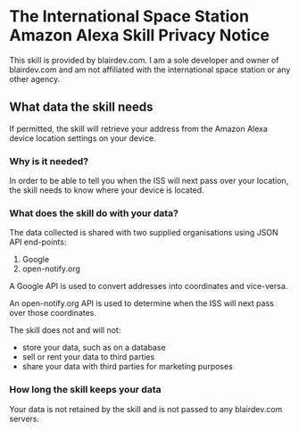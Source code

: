 # The International Space Station Amazon Alexa Skill Privacy Notice

This skill is provided by blairdev.com. I am a sole developer and owner of blairdev.com and am not affiliated with the international space station or any other agency.

## What data the skill needs

If permitted, the skill will retrieve your address from the Amazon Alexa device location settings on your device.

### Why is it needed?

In order to be able to tell you when the ISS will next pass over your location, the skill needs to know where your device is located.

### What does the skill do with your data?

The data collected is shared with two supplied organisations using JSON API end-points:

1. Google
2. open-notify.org

A Google API is used to convert addresses into coordinates and vice-versa.

An open-notify.org API is used to determine when the ISS will next pass over those coordinates.

The skill does not and will not:

* store your data, such as on a database
* sell or rent your data to third parties
* share your data with third parties for marketing purposes

### How long the skill keeps your data

Your data is not retained by the skill and is not passed to any blairdev.com servers.
